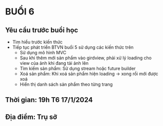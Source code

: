 # BUỔI 6

## Yêu cầu trước buổi học

- Tìm hiểu trước kiến thức
- Tiếp tục phát triển BTVN buổi 5 sử dụng các kiến thức trên
  - Sử dụng mô hình MVC
  - Sau khi thêm mới sản phẩm vào girdview, phải xử lý loading cho view của ảnh khi đang tải ảnh lên
  - Tìm kiếm sản phẩm: Sử dụng stream hoặc future builder
  - Xoá sản phẩm: Khi xoá sản phẩm hiện loading -> xong rồi mới được xoá
  - Hiển thị danh sách sản phẩm theo từng trang

## Thời gian: 19h T6 17/1/2024

## Địa điểm: Trụ sở
